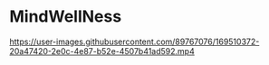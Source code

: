 # MindWellNess


https://user-images.githubusercontent.com/89767076/169510372-20a47420-2e0c-4e87-b52e-4507b41ad592.mp4

